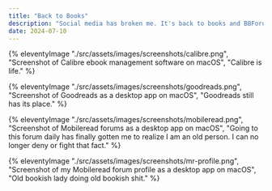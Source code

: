 ```yaml
---
title: "Back to Books"
description: "Social media has broken me. It's back to books and BBForums to rescue what's left of my sanity."
date: 2024-07-10
---
```




{% eleventyImage "./src/assets/images/screenshots/calibre.png", "Screenshot of Calibre ebook management software on macOS", "Calibre is life." %}

{% eleventyImage "./src/assets/images/screenshots/goodreads.png", "Screenshot of Goodreads as a desktop app on macOS", "Goodreads still has its place." %}

{% eleventyImage "./src/assets/images/screenshots/mobileread.png", "Screenshot of Mobileread forums as a desktop app on macOS", "Going to this forum daily has finally gotten me to realize I am an old person. I can no longer deny or fight that fact." %}

{% eleventyImage "./src/assets/images/screenshots/mr-profile.png", "Screenshot of my Mobileread forum profile as a desktop app on macOS", "Old bookish lady doing old bookish shit." %}